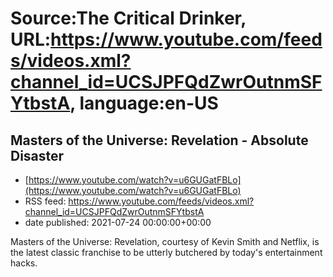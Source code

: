 # Source:The Critical Drinker, URL:https://www.youtube.com/feeds/videos.xml?channel_id=UCSJPFQdZwrOutnmSFYtbstA, language:en-US

## Masters of the Universe: Revelation - Absolute Disaster
 - [https://www.youtube.com/watch?v=u6GUGatFBLo](https://www.youtube.com/watch?v=u6GUGatFBLo)
 - RSS feed: https://www.youtube.com/feeds/videos.xml?channel_id=UCSJPFQdZwrOutnmSFYtbstA
 - date published: 2021-07-24 00:00:00+00:00

Masters of the Universe: Revelation, courtesy of Kevin Smith and Netflix, is the latest classic franchise to be utterly butchered by today's entertainment hacks.

